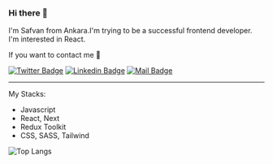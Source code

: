 ### Hi there 👋
I'm Safvan from Ankara.I'm trying to be a successful frontend developer. I'm interested in React.

If you want to contact me 💬

[![Twitter Badge](https://img.shields.io/badge/-@safvanavci-1ca0f1?style=flat&labelColor=1ca0f1&logo=twitter&logoColor=white&link=https://twitter.com/safvanavci)](https://twitter.com/safvanavci)  [![Linkedin Badge](https://img.shields.io/badge/-Safvan-0e76a8?style=flat&labelColor=0e76a8&logo=linkedin&logoColor=white)](https://www.linkedin.com/in/safvan-avc%C4%B1-7a5b10114/)  [![Mail Badge](https://img.shields.io/badge/-safvanavci-c0392b?style=flat&labelColor=c0392b&logo=gmail&logoColor=white)](mailto:safvanavci@gmail.com)

-----------
My Stacks:
* Javascript
* React, Next
* Redux Toolkit
* CSS, SASS, Tailwind

<!--
![GitHub stats](https://github-readme-stats.vercel.app/api?username=safvanavci&show_icons=true)  
-->

![Top Langs](https://github-readme-stats.vercel.app/api/top-langs/?username=safvanavci&layout=compact&theme=transparent&hide_border=true&title_color=ffffff)




